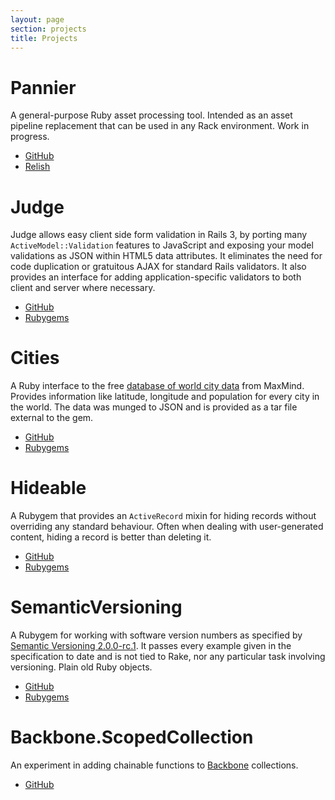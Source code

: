 ```yaml
---
layout: page
section: projects
title: Projects
---
```


# Pannier

A general-purpose Ruby asset processing tool. Intended as an asset pipeline replacement that can be used in any Rack environment. Work in progress.

* [GitHub](https://github.com/joecorcoran/pannier)
* [Relish](https://www.relishapp.com/joecorcoran/pannier/docs)

# Judge

Judge allows easy client side form validation in Rails 3, by porting many `ActiveModel::Validation` features to JavaScript and exposing your model validations as JSON within HTML5 data attributes. It eliminates the need for code duplication or gratuitous AJAX for standard Rails validators. It also provides an interface for adding application-specific validators to both client and server where necessary.

* [GitHub](https://github.com/joecorcoran/judge)
* [Rubygems](https://rubygems.org/gems/judge)

# Cities

A Ruby interface to the free [database of world city data](http://www.maxmind.com/en/worldcities) from MaxMind. Provides information like latitude, longitude and population for every city in the world. The data was munged to JSON and is provided as a tar file external to the gem.

* [GitHub](https://github.com/joecorcoran/cities)
* [Rubygems](https://rubygems.org/gems/cities)

# Hideable

A Rubygem that provides an `ActiveRecord` mixin for hiding records without overriding any standard behaviour. Often when dealing with user-generated content, hiding a record is better than deleting it.

* [GitHub](https://github.com/joecorcoran/hideable)
* [Rubygems](https://rubygems.org/gems/hideable)

# SemanticVersioning

A Rubygem for working with software version numbers as specified by [Semantic Versioning 2.0.0-rc.1](http://semver.org/). It passes every example given in the specification to date and is not tied to Rake, nor any particular task involving versioning. Plain old Ruby objects.

* [GitHub](https://github.com/joecorcoran/semantic_versioning)
* [Rubygems](https://rubygems.org/gems/semantic_versioning)

# Backbone.ScopedCollection

An experiment in adding chainable functions to [Backbone](http://backbonejs.org) collections.

* [GitHub](https://github.com/joecorcoran/backbone-scopedcollection)

